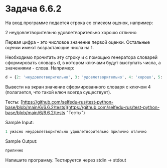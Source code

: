 # Задача 6.6.2

На вход программе подается строка со списком оценок, например:

2 неудовлетворительно удовлетворительно хорошо отлично

Первая цифра - это числовое значение первой оценки. Остальные оценки имеют возрастающие числа на 1.

Необходимо прочитать эту строку и с помощью генератора словарей сформировать словарь d, в котором ключами будут выступать числа, а значениями - слова.
Например:

```python
d = {2: 'неудовлетворительно', 3: 'удовлетворительно', 4: 'хорошо', 5: 'отлично'}
```

Вывести на экран значение сформированного словаря с ключом 4 (полагается, что такой ключ всегда существует).

Тесты: [https://github.com/selfedu-rus/test-python-base/blob/main/6/6.6.2/tests](https://github.com/selfedu-rus/test-python-base/blob/main/6/6.6.2/tests "Тесты")

Sample Input:

```python
1 ужасно неудовлетворительно удовлетворительно прилично отлично
```

Sample Output:

```python
прилично
```

Напишите программу. Тестируется через stdin → stdout

